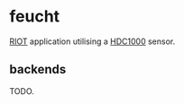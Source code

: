 feucht
======

[RIOT][1] application utilising a [HDC1000][2] sensor.

backends
--------

TODO.

[1]: http://riot-os.org/
[2]: http://www.ti.com/lit/ds/symlink/hdc1000.pdf
